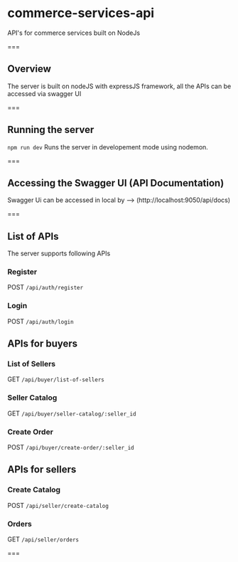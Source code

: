 # commerce-services-api
API's for commerce services built on NodeJs 

===
## Overview
The server is built on nodeJS with expressJS framework, all the APIs can be accessed via swagger UI

===
## Running the server

`npm run dev`
Runs the server in developement mode using nodemon.

===
## Accessing the Swagger UI (API Documentation)

Swagger Ui can be accessed in local by --> (http://localhost:9050/api/docs)

===
## List of APIs

The server supports following APIs

### Register
POST `/api/auth/register`

### Login
POST `/api/auth/login`

## APIs for buyers

### List of Sellers
GET `/api/buyer/list-of-sellers`

### Seller Catalog
GET `/api/buyer/seller-catalog/:seller_id`

### Create Order
POST `/api/buyer/create-order/:seller_id`

## APIs for sellers

### Create Catalog
POST `/api/seller/create-catalog`

### Orders
GET `/api/seller/orders`

===
